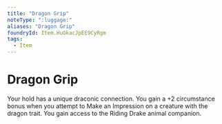 ```yaml
---
title: "Dragon Grip"
noteType: ":luggage:"
aliases: "Dragon Grip"
foundryId: Item.HuGkacJpEE9CyRgm
tags:
  - Item
---
```


# Dragon Grip

Your hold has a unique draconic connection. You gain a +2 circumstance bonus when you attempt to Make an Impression on a creature with the dragon trait. You gain access to the Riding Drake animal companion.
